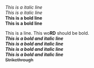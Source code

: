 *This is a italic line*
<br>
_This is a italic line_
<br>
**This is a bold line**
<br>
__This is a bold line__
<br>

This is a line. This wo**RD** should be bold.
<br>
***This is a bold and italic line***
<br>
___This is a bold and italic line___
<br>
*__This is a bold and italic line__*
<br>
**_This is a bold and italic line_**
<br>
~~Strikethrough~~
